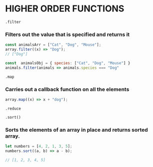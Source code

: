 # HIGHER ORDER FUNCTIONS

`.filter`

### Filters out the value that is specified and returns it

```javascript
const animalsArr = ["Cat", "Dog", "Mouse"];
array.filter((x) => "Dog");
// ["Dog"]
```

```javascript
const  animalsObj = { species: ["Cat", "Dog", "Mouse"] }
animals.filter(animals => animals.species === "Dog"
```

`.map`

### Carries out a callback function on all the elements

```javascript
array.map((x) => x + "dog");
```

`.reduce`

`.sort()`

### Sorts the elements of an array in place and returns sorted array.

```javascript
let numbers = [4, 2, 1, 3, 5];
numbers.sort((a, b) => a - b);

// [1, 2, 3, 4, 5]
```

